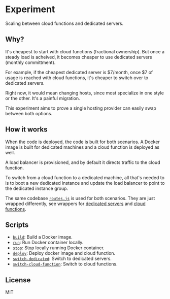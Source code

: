 # Experiment

Scaling between cloud functions and dedicated servers.

## Why?

It's cheapest to start with cloud functions (fractional ownership). But once a steady load is acheived, it becomes cheaper to use dedicated servers (monthly committment).

For example, if the cheapest dedicated server is $7/month, once $7 of usage is reached with cloud functions, it's cheaper to switch over to dedicated servers.

Right now, it would mean changing hosts, since most specialize in one style or the other. It's a painful migration.

This experiment aims to prove a single hosting provider can easily swap between both options.

## How it works

When the code is deployed, the code is built for both scenarios. A Docker image is built for dedicated machines and a cloud function is deployed as well.

A load balancer is provisioned, and by default it directs traffic to the cloud function.

To switch from a cloud function to a dedicated machine, all that's needed to is to boot a new dedicated instance and update the load balancer to point to the dedicated instance group.

The same codebase [`routes.js`](/routes.js) is used for both scenarios. They are just wrapped differently, see wrappers for [dedicated servers](/dedicated.js) and [cloud functions](/index.js).

## Scripts

- [`build`](/scripts/build.sh): Build a Docker image.
- [`run`](/scripts/run.sh): Run Docker container locally.
- [`stop`](/scripts/stop.sh): Stop locally running Docker container.
- [`deploy`](/scripts/deploy.sh): Deploy docker image and cloud function.
- [`switch-dedicated`](/scripts/switch-to-dedicated.sh): Switch to dedicated servers.
- [`switch-cloud-function`](/scripts/switch-cloud-function.sh): Switch to cloud functions.

## License

MIT
